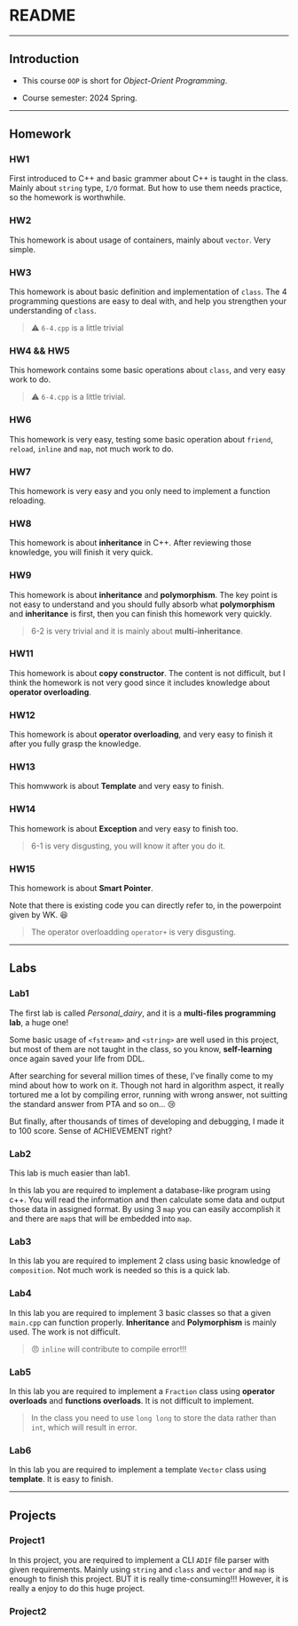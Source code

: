 # README

---

## Introduction

* This course `OOP` is short for *Object-Orient Programming*.

* Course semester: 2024 Spring.

---

## Homework

### HW1

First introduced to C++ and basic grammer about C++ is taught in the class. Mainly about `string` type, `I/O` format. But how to use them needs practice, so the homework is worthwhile.

### HW2

This homework is about usage of containers, mainly about `vector`. Very simple.

### HW3

This homework is about basic definition and implementation of `class`. The 4 programming questions are easy to deal with, and help you strengthen your understanding of `class`.

> :warning: `6-4.cpp` is a little trivial

### HW4 && HW5

This homework contains some basic operations about `class`, and very easy work to do.

> :warning: `6-4.cpp` is a little trivial.

### HW6

This homework is very easy, testing some basic operation about `friend`, `reload`, `inline` and `map`, not much work to do.

### HW7

This homework is very easy and you only need to implement a function reloading.

### HW8

This homework is about **inheritance** in C++. After reviewing those knowledge, you will finish it very quick.

### HW9

This homework is about **inheritance** and **polymorphism**. The key point is not easy to understand and you should fully absorb what **polymorphism** and **inheritance** is first, then you can finish this homework very quickly.

> 6-2 is very trivial and it is mainly about **multi-inheritance**.

### HW11

This homework is about **copy constructor**. The content is not difficult, but I think the homework is not very good since it includes knowledge about **operator overloading**.

### HW12

This homework is about **operator overloading**, and very easy to finish it after you fully grasp the knowledge.

### HW13

This homwwork is about **Template** and very easy to finish.

### HW14

This homework is about **Exception** and very easy to finish too.

> 6-1 is very disgusting, you will know it after you do it.

### HW15

This homework is about **Smart Pointer**.

Note that there is existing code you can directly refer to, in the powerpoint given by WK. 😆

> The operator overloadding `operator+` is very disgusting.

---

## Labs

### Lab1

The first lab is called *Personal_dairy*, and it is a **multi-files programming lab**, a huge one!

Some basic usage of `<fstream>` and `<string>` are well used in this project, but most of them are not taught in the class, so you know, **self-learning** once again saved your life from DDL.

After searching for several million times of these, I've finally come to my mind about how to work on it. Though not hard in algorithm aspect, it really tortured me a lot by compiling error, running with wrong answer, not suitting the standard answer from PTA and so on... :cry:

But finally, after thousands of times of developing and debugging, I made it to 100 score. Sense of ACHIEVEMENT right?

### Lab2

This lab is much easier than lab1.

In this lab you are required to implement a database-like program using c++. You will read the information and then calculate some data and output those data in assigned format. By using 3 `map` you can easily accomplish it and there are `map`s that will be embedded into `map`.

### Lab3

In this lab you are required to implement 2 class using basic knowledge of `composition`. Not much work is needed so this is a quick lab.

### Lab4

In this lab you are required to implement 3 basic classes so that a given `main.cpp` can function properly. **Inheritance** and **Polymorphism** is mainly used. The work is not difficult.

> :angry: `inline` will contribute to compile error!!!

### Lab5

In this lab you are required to implement a `Fraction` class using **operator overloads** and **functions overloads**. It is not difficult to implement.

> In the class you need to use `long long` to store the data rather than `int`, which will result in error.

### Lab6

In this lab you are required to implement a template `Vector` class using **template**. It is easy to finish.

---

## Projects

### Project1

In this project, you are required to implement a CLI `ADIF` file parser with given requirements. Mainly using `string` and `class` and `vector` and `map` is enough to finish this project. BUT it is really time-consuming!!! However, it is really a enjoy to do this huge project.

### Project2
